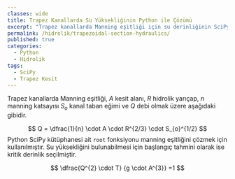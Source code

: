 ```yaml
---
classes: wide
title: Trapez Kanallarda Su Yüksekliğinin Python ile Çözümü
excerpt: "Trapez kanallarda Manning eşitliği için su derinliğinin SciPy `root` fonksiyonu kullanılarak çözümü."
permalink: /hidrolik/trapezoidal-section-hydraulics/
published: true
categories:
  - Python
  - Hidrolik
tags:
  - SciPy
  - Trapez Kesit
---
```


Trapez kanallarda Manning eşitliği, $A$ kesit alanı, $R$ hidrolik yarıçap, $n$ manning katsayısı $S_o$ kanal taban eğimi ve $Q$ debi olmak üzere aşağıdaki gibidir. 

$$
Q = \dfrac{1}{n} \cdot A \cdot R^{2/3} \cdot S_{o}^{1/2}
$$
Python SciPy kütüphanesi ait `root` fonksiyonu manning eşitliğini çözmek için kullanılmıştır. Su yüksekliğini bulunabilmesi için başlangıç tahmini olarak ise kritik derinlik seçilmiştir. 

$$
\dfrac{Q^{2} \cdot T} {g \cdot A^{3}} =1
$$

<script src="https://gist.github.com/eykaraduman/0bdbf426cf7065b691f366aaac783436.js"></script>
